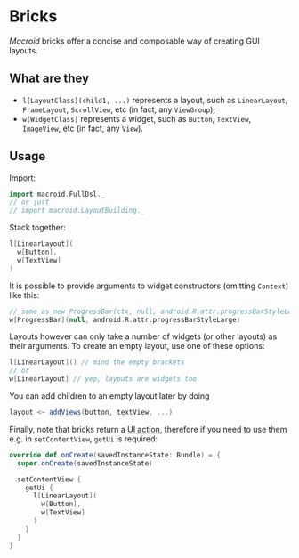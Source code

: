 # Bricks

*Macroid* bricks offer a concise and composable way of creating GUI layouts.

## What are they

* `l[LayoutClass](child1, ...)` represents a layout, such as `LinearLayout`, `FrameLayout`, `ScrollView`, etc (in fact, any `ViewGroup`);
* `w[WidgetClass]` represents a widget, such as `Button`, `TextView`, `ImageView`, etc (in fact, any `View`).

## Usage

Import:

```scala
import macroid.FullDsl._
// or just
// import macroid.LayoutBuilding._
```

Stack together:

```scala
l[LinearLayout](
  w[Button],
  w[TextView]
)
```

It is possible to provide arguments to widget constructors (omitting `Context`) like this:

```scala
// same as new ProgressBar(ctx, null, android.R.attr.progressBarStyleLarge)
w[ProgressBar](null, android.R.attr.progressBarStyleLarge)
```

Layouts however can only take a number of widgets (or other layouts) as their arguments. To
create an empty layout, use one of these options:

```scala
l[LinearLayout]() // mind the empty brackets
// or
w[LinearLayout] // yep, layouts are widgets too
```

You can add children to an empty layout later by doing

```scala
layout <~ addViews(button, textView, ...)
```

Finally, note that bricks return a [UI action](UiActions.html), therefore if you need to use them e.g. in `setContentView`,
`getUi` is required:

```scala
override def onCreate(savedInstanceState: Bundle) = {
  super.onCreate(savedInstanceState)

  setContentView {
    getUi {
      l[LinearLayout](
        w[Button],
        w[TextView]
      )
    }
  }
}
```






